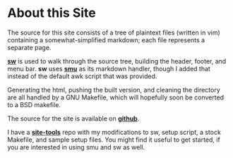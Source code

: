 About this Site
===============

The source for this site consists of a tree of plaintext files (written in 
vim) containing a somewhat-simplified markdown; each file represents a 
separate page.

**[sw](http://nibble.develsec.org/projects/sw.html)** is used to walk through
the source tree, building the header, footer, and menu bar. **sw** uses
**[smu](http://s01.de/~tox/index.cgi/proj_smu)** as its markdown handler,
though I added that instead of the default awk script that was provided.


Generating the html, pushing the built version, and cleaning the directory 
are all handled by a GNU Makefile, which will hopefully soon be converted
to a BSD makefile.

The source for the site is available on 
**[github](https://github.com/kisom/kyleisom.net)**.

I have a **[site-tools](https://github.com/kisom/site-tools)** repo with my 
modifications to sw, setup script, a stock Makefile, and sample setup files.
You might find it useful to get started, if you are interested in using
smu and sw as well.
